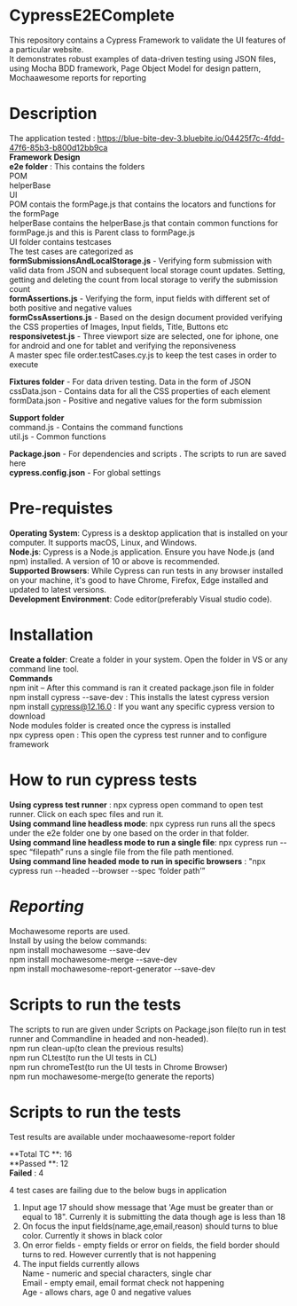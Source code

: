 # **CypressE2EComplete**
This repository contains a Cypress Framework to validate the UI features of a particular website.  
It demonstrates robust examples of data-driven testing using JSON files, using Mocha BDD framework, Page Object Model for design pattern, Mochaawesome reports for reporting
# **Description**  
The application tested : https://blue-bite-dev-3.bluebite.io/04425f7c-4fdd-47f6-85b3-b800d12bb9ca  
**Framework Design**  
**e2e folder** : This contains the folders  
POM  
helperBase  
UI  
POM contais the formPage.js that contains the locators and functions for the formPage    
helperBase contains the helperBase.js that contain common functions for formPage.js and this is Parent class to formPage.js  
UI folder contains testcases   
The test cases are categorized as   
**formSubmissionsAndLocalStorage.js** - Verifying form submission with valid data from JSON and subsequent local storage count updates. 
Setting, getting and deleting the count from local storage to verify the submission count  
**formAssertions.js** - Verifying the form, input fields with different set of both positive and negative values  
**formCssAssertions.js** - Based on the design document provided verifying the CSS properties of Images, Input fields, Title, Buttons etc  
**responsivetest.js** - Three viewport size are selected, one for iphone, one for android and one for tablet and verifying the reponsiveness  
A master spec file order.testCases.cy.js to keep the test cases in order to execute  

**Fixtures folder** - For data driven testing. Data in the form of JSON  
cssData.json - Contains data for all the CSS properties of each element  
formData.json - Positive and negative values for the form submission  

**Support folder**  
command.js - Contains the command functions  
util.js - Common functions  

**Package.json** - For dependencies and scripts . The scripts to run are saved here  
**cypress.config.json** - For global settings  

# **Pre-requistes**  
**Operating System**: Cypress is a desktop application that is installed on your computer. It supports macOS, Linux, and Windows.   
**Node.js**: Cypress is a Node.js application. Ensure you have Node.js (and npm) installed. A version of 10 or above is recommended.  
**Supported Browsers**: While Cypress can run tests in any browser installed on your machine, it's good to have Chrome, Firefox, Edge installed and updated to latest versions.  
**Development Environment**: Code editor(preferably Visual studio code).  

# **Installation**  
**Create a folder**: Create a folder in your system. Open the folder in VS or any command line tool.  
**Commands**  
npm init – After this command is ran it created package.json file in folder   
npm install cypress --save-dev : This installs the latest cypress version  
npm install cypress@12.16.0 : If you want any specific cypress version to download  
	Node modules folder is created once the cypress is installed  
npx cypress open : This open the cypress test runner and to configure framework  

# **How to run cypress tests**  
**Using cypress test runner** : npx cypress open command to open test runner. Click on each spec files and run it.   
**Using command line headless mode**: npx cypress run runs all the specs under the e2e folder one by one based on the order in that folder.   
**Using command line headless mode to run a single file**: npx cypress run --spec “filepath” runs a single file from the file path mentioned.    
**Using command line headed mode to run in specific browsers** : "npx cypress run --headed --browser <broswername> --spec ‘folder path’”  

# *Reporting*
Mochawesome reports are used.  
Install by using the below commands:  
npm install mochawesome --save-dev  
npm install mochawesome-merge --save-dev  
npm install mochawesome-report-generator --save-dev  

# **Scripts to run the tests**  
The scripts to run are given under Scripts on Package.json file(to run in test runner and Commandline in headed and non-headed).  
npm run clean-up(to clean the previous results)  
npm run CLtest(to run the UI tests in CL)  
npm run chromeTest(to run the UI tests in Chrome Browser)  
npm run mochawesome-merge(to generate the reports)  

# **Scripts to run the tests**  
Test results are available under mochaawesome-report folder   

**Total TC **: 16  
**Passed **: 12  
**Failed** : 4  

4 test cases are failing due to the below bugs in application  
 1. Input age 17 should show message that 'Age must be greater than or equal to 18". Currenly it is submitting the data though age is less than 18  
 2. On focus the input fields(name,age,email,reason) should turns to blue color. Currently it shows in black color  
 3. On error fields - empty fields or error on fields, the field border should turns to red. However currently that is not happening  
 4. The input fields currently allows   
    Name - numeric and special characters, single char  
    Email - empty email, email format check not happening  
    Age - allows chars, age 0 and negative values  
    
